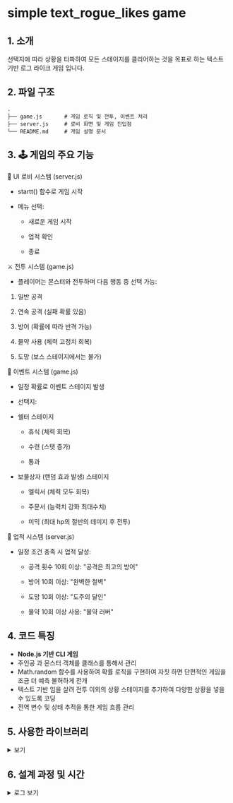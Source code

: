 # simple text_rogue_likes game

## 1. 소개
선택지에 따라 상황을 타파하여 모든 스테이지를 클리어하는 것을 목표로 하는 텍스트 기반 로그 라이크 게임 입니다.
## 2. 파일 구조
    .
    ├── game.js       # 게임 로직 및 전투, 이벤트 처리
    ├── server.js     # 로비 화면 및 게임 진입점
    └── README.md     # 게임 설명 문서
    
## 3. 🕹️ 게임의 주요 기능

📜 UI 로비 시스템 (server.js)
+ startt() 함수로 게임 시작

+ 메뉴 선택:

  - 새로운 게임 시작

  - 업적 확인

  - 종료

⚔️ 전투 시스템 (game.js)
+ 플레이어는 몬스터와 전투하며 다음 행동 중 선택 가능:

 1. 일반 공격

 2. 연속 공격 (실패 확률 있음)

 3. 방어 (확률에 따라 반격 가능)

 4. 물약 사용 (체력 고정치 회복)

 5. 도망 (보스 스테이지에서는 불가)

🎁 이벤트 시스템 (game.js)
+ 일정 확률로 이벤트 스테이지 발생

+ 선택지:
 - 쉘터 스테이지

   * 휴식 (체력 회복)

   * 수련 (스탯 증가)
  
   * 통과

 - 보물상자 (랜덤 효과 발생) 스테이지
  
   * 엘릭서 (체력 모두 회복)

   * 주문서 (능력치 강화 최대수치)

   * 미믹 (최대 hp의 절반의 데미지 후 전투)
  

🧾 업적 시스템 (server.js)
+ 일정 조건 충족 시 업적 달성:

  - 공격 횟수 10회 이상: "공격은 최고의 방어"

  - 방어 10회 이상: "완벽한 철벽"

  - 도망 10회 이상: "도주의 달인"
 
  - 물약 10회 이상 사용: "물약 러버"


## 4. 코드 특징
- **Node.js 기반 CLI 게임**
- 주인공 과 몬스터 객체를 클래스를 통해서 관리
- Math.random 함수를 사용하여 확률 로직을 구현하여 자칫 하면 단편적인 게임을 조금 더 예측 불허하게 전개
- 텍스트 기반 임을 살려 전투 이외의 상황 스테이지를 추가하여 다양한 상황을 넣을 수 있도록 코딩
- 전역 변수 및 상태 추적을 통한 게임 흐름 관리

## 5. 사용한 라이브러리
<details>
<summary>보기</summary>
<div>

 - chalk : 콘솔창의 텍스트의 색을 변경 해주는 라이브러리로,
 
    밋밋할 수도 있는 화면을 다채롭게 출력
 
    ; https://www.npmjs.com/package/chalk
 - figlet : 콘솔창에서 ASCII 아트 타이틀 을 출력해주는 라이브러리로, 

    첫 게임화면의 타이틀을 구현하는 데 사용
 
    ; https://www.npmjs.com/package/figlet
 - readlineSync : 콘솔창을 통해 입력을 받을 수 있도록 해주는 라이브러리로,

    게임 진행에 가장 필수적임
 
    ; https://www.npmjs.com/package/readline-sync

</div>
</details>

## 6. 설계 과정 및 시간
<details>
<summary> 로그 보기 </summary>
<div markdown="1">

+ 7/ 8 : 코드 생성. 초기 코드 완성

+ 7/ 9 : 일부 상태 메시지가 출력되지 않는 오류 해결

+ 7/10 : 
    - 클래스(플레이어/몬스터) 수정
    - 확률 로직 추가
        - 연속공격 추가 : 운이 좋다면 기본공격보다 많은 데미지를 입힐 수 있지만 각 공격이 실패할 확률이 각각 적용되어 아예 실패할 수도 있음
        - 능력치 증가 : 플레이어와 몬스터 모두 스테이지의 진척에 따라 스탯이 범위내 난수 증가
        - 방어 추가 : 확률에 따라 방어 성공 여부 결정. 성공하면 다시 확률에 따라 6할의 공격력으로 반격.   
        - 도망 확률 추가 : 도망에 성공하면 확률에 따라 다음 스테이지로 나아가는 예제와 달리, 성공시 이전 스테이지로 후퇴
+ 7/11 
    - 모든 hp최소값 0으로 설정
    - 연속 공격의 처리 가 완료된 후에 전투 종료 이벤트가 발생하도록 처리
    - 특수 스테이지(회복) 추가
    - 플레이어만의 스테이터스 출력 함수 추가
+ 7/12
    - 특수 스테이지는 처음과 마지막을 제외한 스테이지에서만 나타나도록 변경
    - 스테이터스 함수 통합 ( 전투용, 능력치 증가용 등 )
    - 회복 -> 휴식 : 스테이지 이름 변경
    - 휴식 스테이지에 '수련'(스탯 증가) 선택지 추가
    - 특수 스테이지 (상자) 추가
+ 7/14
    - 게임 오버 또는 클리어 시 메뉴로 복귀
    - server.js : 업적 기능 추가
+ 7/15
    - 다회차 플레이시 수치 비정상적인 진행 발생 오류 해결
    - 상자 이벤트 스테이지 ; hp 전부 회복 추가
+ 7/16 ~ 7/17 : 불필요한 선택지와 주석 제거
+ 7/17
  - server.js에서 옵션 선택지 삭제
  - README.md 추가
+ 7/18
  - 전투시 `물약 사용` 선택지 추가
  - README.md 갱신

</div>
</details>
